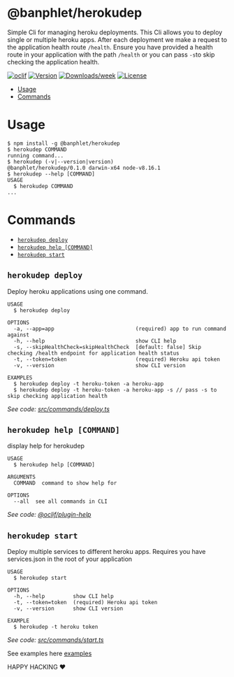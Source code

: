 @banphlet/herokudep
====================

Simple Cli for managing heroku deployments. This Cli allows you to deploy single or multiple heroku apps. After each deployment we make a request to the application health route `/health`. Ensure you have provided a health route in your application with the path `/health` or you can pass `-s`to skip checking the application health.

[![oclif](https://img.shields.io/badge/cli-oclif-brightgreen.svg)](https://oclif.io)
[![Version](https://img.shields.io/npm/v/@banphlet/herokudep.svg)](https://npmjs.org/package/@banphlet/herokudep)
[![Downloads/week](https://img.shields.io/npm/dw/@banphlet/herokudep.svg)](https://npmjs.org/package/@banphlet/herokudep)
[![License](https://img.shields.io/npm/l/@banphlet/herokudep.svg)](https://github.com/banphlet/herokudep/blob/master/package.json)

<!-- toc -->
* [Usage](#usage)
* [Commands](#commands)
<!-- tocstop -->
# Usage
<!-- usage -->
```sh-session
$ npm install -g @banphlet/herokudep
$ herokudep COMMAND
running command...
$ herokudep (-v|--version|version)
@banphlet/herokudep/0.1.0 darwin-x64 node-v8.16.1
$ herokudep --help [COMMAND]
USAGE
  $ herokudep COMMAND
...
```
<!-- usagestop -->
# Commands
<!-- commands -->
* [`herokudep deploy`](#herokudep-deploy)
* [`herokudep help [COMMAND]`](#herokudep-help-command)
* [`herokudep start`](#herokudep-start)

## `herokudep deploy`

Deploy heroku applications using one command. 

```
USAGE
  $ herokudep deploy

OPTIONS
  -a, --app=app                          (required) app to run command against
  -h, --help                             show CLI help
  -s, --skipHealthCheck=skipHealthCheck  [default: false] Skip checking /health endpoint for application health status
  -t, --token=token                      (required) Heroku api token
  -v, --version                          show CLI version

EXAMPLES
  $ herokudep deploy -t heroku-token -a heroku-app
  $ herokudep deploy -t heroku-token -a heroku-app -s // pass -s to skip checking application health
```

_See code: [src/commands/deploy.ts](https://github.com/banphlet/herokudep/blob/v0.1.0/src/commands/deploy.ts)_

## `herokudep help [COMMAND]`

display help for herokudep

```
USAGE
  $ herokudep help [COMMAND]

ARGUMENTS
  COMMAND  command to show help for

OPTIONS
  --all  see all commands in CLI
```

_See code: [@oclif/plugin-help](https://github.com/oclif/plugin-help/blob/v2.2.1/src/commands/help.ts)_

## `herokudep start`

Deploy multiple services to different heroku apps.  Requires you have services.json in the root of your application

```
USAGE
  $ herokudep start

OPTIONS
  -h, --help         show CLI help
  -t, --token=token  (required) Heroku api token
  -v, --version      show CLI version

EXAMPLE
  $ herokudep -t heroku token
```

_See code: [src/commands/start.ts](https://github.com/banphlet/herokudep/blob/v0.1.0/src/commands/start.ts)_
<!-- commandsstop -->

See examples here [examples](/examples)

HAPPY HACKING ❤
